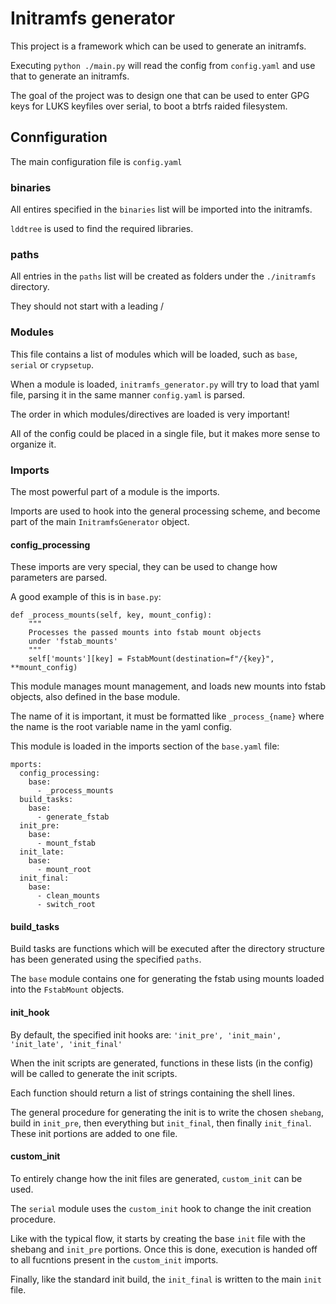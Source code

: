# Initramfs generator

This project is a framework which can be used to generate an initramfs.

Executing `python ./main.py` will read the config from `config.yaml` and use that to generate an initramfs.

The goal of the project was to design one that can be used to enter GPG keys for LUKS keyfiles over serial, to boot a btrfs raided filesystem.


## Connfiguration

The main configuration file is `config.yaml`

### binaries

All entires specified in the `binaries` list will be imported into the initramfs.

`lddtree` is used to find the required libraries.


### paths

All entries in the `paths` list will be created as folders under the `./initramfs` directory.

They should not start with a leading /


### Modules

This file contains a list of modules which will be loaded, such as `base`, `serial` or `crypsetup`.

When a module is loaded, `initramfs_generator.py` will try to load that yaml file, parsing it in the same manner `config.yaml` is parsed.

The order in which modules/directives are loaded is very important!

All of the config could be placed in a single file, but it makes more sense to organize it.


### Imports

The most powerful part of a module is the imports.

Imports are used to hook into the general processing scheme, and become part of the main `InitramfsGenerator` object.


#### config_processing

These imports are very special, they can be used to change how parameters are parsed.

A good example of this is in `base.py`:

```
def _process_mounts(self, key, mount_config):
    """
    Processes the passed mounts into fstab mount objects
    under 'fstab_mounts'
    """
    self['mounts'][key] = FstabMount(destination=f"/{key}", **mount_config)

```

This module manages mount management, and loads new mounts into fstab objects, also defined in the base module.

The name of it is important, it must be formatted like `_process_{name}` where the name is the root variable name in the yaml config.

This module is loaded in the imports section of the `base.yaml` file:

```
mports:
  config_processing:
    base:
      - _process_mounts
  build_tasks:
    base:
      - generate_fstab
  init_pre:
    base:
      - mount_fstab
  init_late:
    base:
      - mount_root
  init_final:
    base:
      - clean_mounts
      - switch_root

```

#### build_tasks

Build tasks are functions which will be executed after the directory structure has been generated using the specified `paths`.

The `base` module contains one for generating the fstab using mounts loaded into the `FstabMount` objects.

#### init_hook

By default, the specified init hooks are: `'init_pre', 'init_main', 'init_late', 'init_final'`

When the init scripts are generated, functions in these lists (in the config) will be called to generate the init scripts.

Each function should return a list of strings containing the shell lines.

The general procedure for generating the init is to write the chosen `shebang`, build in `init_pre`, then everything but `init_final`, then finally `init_final`.  These init portions are added to one file.

#### custom_init

To entirely change how the init files are generated, `custom_init` can be used. 

The `serial` module uses the `custom_init` hook to change the init creation procedure.

Like with the typical flow, it starts by creating the base `init` file with the shebang and `init_pre` portions. Once this is done, execution is handed off to all fucntions present in the `custom_init` imports.

Finally, like the standard init build, the `init_final` is written to the main `init` file.


